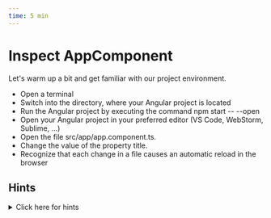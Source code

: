 ```yaml
---
time: 5 min
---
```


# Inspect AppComponent


Let's warm up a bit and get familiar with our project environment.

- Open a terminal
- Switch into the directory, where your Angular project is located
- Run the Angular project by executing the command npm start -- --open
- Open your Angular project in your preferred editor (VS Code, WebStorm, Sublime, ...)
- Open the file src/app/app.component.ts.
- Change the value of the property title.
- Recognize that each change in a file causes an automatic reload in the browser


## Hints

<details>
<summary>Click here for hints</summary>

### Serve the application
With `ng serve --open` you can compile and serve the application. The `--open`-flag will automatically open the app in a new browser window.

</details>